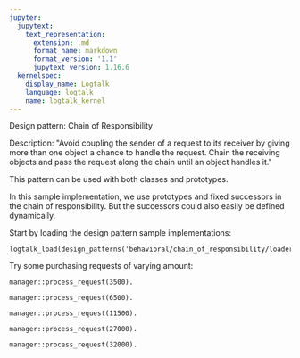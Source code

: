 ```yaml
---
jupyter:
  jupytext:
    text_representation:
      extension: .md
      format_name: markdown
      format_version: '1.1'
      jupytext_version: 1.16.6
  kernelspec:
    display_name: Logtalk
    language: logtalk
    name: logtalk_kernel
---
```


<!--
________________________________________________________________________

This file is part of Logtalk <https://logtalk.org/>  
SPDX-FileCopyrightText: 1998-2025 Paulo Moura <pmoura@logtalk.org>  
SPDX-License-Identifier: Apache-2.0

Licensed under the Apache License, Version 2.0 (the "License");
you may not use this file except in compliance with the License.
You may obtain a copy of the License at

    http://www.apache.org/licenses/LICENSE-2.0

Unless required by applicable law or agreed to in writing, software
distributed under the License is distributed on an "AS IS" BASIS,
WITHOUT WARRANTIES OR CONDITIONS OF ANY KIND, either express or implied.
See the License for the specific language governing permissions and
limitations under the License.
________________________________________________________________________
-->

Design pattern:
	Chain of Responsibility

Description:
	"Avoid coupling the sender of a request to its receiver by giving
	more than one object a chance to handle the request. Chain the
	receiving objects and pass the request along the chain until an
	object handles it."

This pattern can be used with both classes and prototypes.

In this sample implementation, we use prototypes and fixed successors
in the chain of responsibility. But the successors could also easily
be defined dynamically.

Start by loading the design pattern sample implementations:

```logtalk
logtalk_load(design_patterns('behavioral/chain_of_responsibility/loader')).
```

Try some purchasing requests of varying amount:

```logtalk
manager::process_request(3500).
```

<!--
Manager will approve 3500
true.
-->

```logtalk
manager::process_request(6500).
```

<!--
Director will approve 6500
true.
-->

```logtalk
manager::process_request(11500).
```

<!--
Vice President will approve 11500
true.
-->

```logtalk
manager::process_request(27000).
```

<!--
President will approve 27000
true.
-->

```logtalk
manager::process_request(32000).
```

<!--
Request denied for 32000
false.
-->
